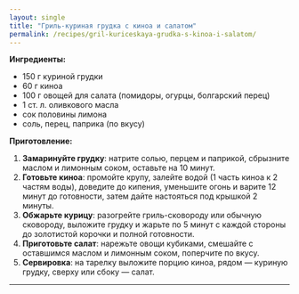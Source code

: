 ```yaml
---
layout: single
title: "Гриль-куриная грудка с киноа и салатом"
permalink: /recipes/gril-kuriceskaya-grudka-s-kinoa-i-salatom/
---
```


**Ингредиенты:**
- 150 г куриной грудки  
- 60 г киноа  
- 100 г овощей для салата (помидоры, огурцы, болгарский перец)  
- 1 ст. л. оливкового масла  
- сок половины лимона  
- соль, перец, паприка (по вкусу)  

**Приготовление:**
1. **Замаринуйте грудку**: натрите солью, перцем и паприкой, сбрызните маслом и лимонным соком, оставьте на 10 минут.  
2. **Готовьте киноа**: промойте крупу, залейте водой (1 часть киноа к 2 частям воды), доведите до кипения, уменьшите огонь и варите 12 минут до готовности, затем дайте настояться под крышкой 2 минуты.  
3. **Обжарьте курицу**: разогрейте гриль-сковороду или обычную сковороду, выложите грудку и жарьте по 5 минут с каждой стороны до золотистой корочки и полной готовности.  
4. **Приготовьте салат**: нарежьте овощи кубиками, смешайте с оставшимся маслом и лимонным соком, поперчите по вкусу.  
5. **Сервировка**: на тарелку выложите порцию киноа, рядом — куриную грудку, сверху или сбоку — салат.  

---

